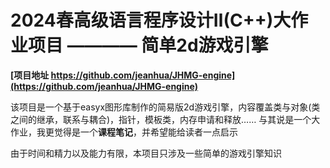 # 2024春高级语言程序设计Ⅱ(C++)大作业项目 ———— 简单2d游戏引擎

**[项目地址 https://github.com/jeanhua/JHMG-engine](https://github.com/jeanhua/JHMG-engine)**  

该项目是一个基于easyx图形库制作的简易版2d游戏引擎，内容覆盖类与对象(类之间的继承，联系与耦合)，指针，模板类，内存申请和释放…… 与其说是一个大作业，我更觉得是一个**课程笔记**，并希望能给读者一点启示

由于时间和精力以及能力有限，本项目只涉及一些简单的游戏引擎知识
